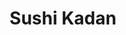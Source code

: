 ---
layout: place
title: Sushi Kadan
permalink: /texas/carrollton/sushi-kadan.html
stateAbbr: TX
stateName: Texas
cityName: Carrollton
seo:
  type: restaurant
  links: https://sushi-kadan.com/
place_id: ChIJH_ugWdUlTIYRZ1cNtufHHBA
photos:
  - name: >-
      places/ChIJH_ugWdUlTIYRZ1cNtufHHBA/photos/AeeoHcL30dguN4XN8zWun1LzkFY9T_vNUcio5UfXHKH7uUNV23diLvUnY7tUp4a1ot9OlRNBVQA74wvbvqJOifPiVvkIyDPkFAmrye23MNZSlJDWD69YS5E3Q0rJHf-U8Ole3NNfELJFsR6rMIS45Vx602n_wRHP5Bl2kW5UvCVBir7--5-zZmAszUFN4Nbs659rjTcyzdkT9twtaWEreAL6iTL_grZePibmFCUWlJu1jRPOSIjEbRS5Mn5BLhFPJH4AXA3d8oMw2BWVK4jjWnVTN-42klcfHXPfNyISbEuMJzzZrqsHE34NzQGveYMR1PMPn84gWfEZMP36zMFysQ-0ofjfWY_uUyDA3FfbQ7pNWjeWNe6ORJSU-rnQK_7YYm1dxkap4MsAjTGv6aX2ERP4l2bz0iJLj0HYj-T09ojjDFR_MpmA
    widthPx: 1080
    heightPx: 1920
    authorAttributions:
      - displayName: Jose Herrera
        uri: https://maps.google.com/maps/contrib/105739844376101728626
        photoUri: >-
          https://lh3.googleusercontent.com/a/ACg8ocKAF4Z6U6LeaR-aoLl_viUGPqTTR0FlUk0upzIl-Ywlmi7JyA=s100-p-k-no-mo
    flagContentUri: >-
      https://www.google.com/local/imagery/report/?cb_client=maps_api_places.places_api&image_key=!1e10!2sCIHM0ogKEICAgICJqMmxqgE&hl=en-US
    googleMapsUri: >-
      https://www.google.com/maps/place//data=!3m4!1e2!3m2!1sCIHM0ogKEICAgICJqMmxqgE!2e10!4m2!3m1!1s0x864c25d559a0fb1f:0x101cc7e7b60d5767
  - name: >-
      places/ChIJH_ugWdUlTIYRZ1cNtufHHBA/photos/AeeoHcL3qgYHScEq0TqYBsvHNoHNvz_eIS1ybfViynLcoayaJN7O6IxhaM5WVTbS6lRGoFynVvVIsG4X_rvYRNsNVAbdJugvaw-WJKhL1yxICGOaWaC5HJ0t4i7TteBh8JF35meAU3Fx9vVD4h-opP5uEVcKW98CmgQJpsyCVc-HJ5SFFfenEOI6xA9cKapwxL-jMsxpuqdwE4c1J5awERGzrjRRRpGmqJp-ApSknRYNo_bqVFeYztr24oB-xZU6hrXmH7LXKimOUpj7syqZFKkWR1NdUu6rnEieSduLY2k4CCMXZrSiFe8PyZHeOdJdQifs9bxLnug9eD7kM0wZYNwPsvwUvENgPfD8yEXtkMAZ5RKeRSWB7zbtbIaSEp6dJxAeUkHe1M_Hz_GKOzR3acKZOdAkt4tGvT2LZrKc7wc30z9S_sE
    widthPx: 4032
    heightPx: 3024
    authorAttributions:
      - displayName: Yulma
        uri: https://maps.google.com/maps/contrib/110932186026724112834
        photoUri: >-
          https://lh3.googleusercontent.com/a-/ALV-UjVxYKzWWXq9AsDR1vMWowKnELFgcyD6VeXW5_V57osC7QPjzxdb=s100-p-k-no-mo
    flagContentUri: >-
      https://www.google.com/local/imagery/report/?cb_client=maps_api_places.places_api&image_key=!1e10!2sCIHM0ogKEICAgICDicOWngE&hl=en-US
    googleMapsUri: >-
      https://www.google.com/maps/place//data=!3m4!1e2!3m2!1sCIHM0ogKEICAgICDicOWngE!2e10!4m2!3m1!1s0x864c25d559a0fb1f:0x101cc7e7b60d5767
  - name: >-
      places/ChIJH_ugWdUlTIYRZ1cNtufHHBA/photos/AeeoHcJ1DN_pDWpBD7sH-feF5jJxNcHmOmNdSBvV4Y0qSao2JXGFlyiZsA5VAF9_Ah-Hwx7iNCwLz7aIykpdzoEKwjPJHs1zwVR45uHEwtqsWGh-kkr3iwdWRb-xF1hpLWIOb62kEtF83p1iDLtrq3ih99qRrzBcUggYcGIDbiSJHRo795NFpwVNYEbWRc-LNpKvpS4WAWWX2PeTFep6ttPqGuz7mGN57u8eoLcQvC8SiuPDoP5ZpXzGR4YYkMwBMuAt69yEQuIZ3lfjHWAEzvVYX6jJGr3vzCiJyNQUDFLqi5OTT4JVlO6QVFcd4HoaNYW_70rJEgyLUnLuZOMmbcD2IM6WFZPQhXMCwqrS9XCdu2Zpb6SWBxssrXIAnlH7bOaBQbsublBdolmLAlw8NsYiiUI-GiM5PqStiU-vky-IKbutmg
    widthPx: 4032
    heightPx: 3024
    authorAttributions:
      - displayName: Engimar Correia
        uri: https://maps.google.com/maps/contrib/109707448116325212718
        photoUri: >-
          https://lh3.googleusercontent.com/a/ACg8ocKGEVViyH1kE4KuUgDhsjPt3c7yPxegP01y5r9sW4PVoYQ9sF0=s100-p-k-no-mo
    flagContentUri: >-
      https://www.google.com/local/imagery/report/?cb_client=maps_api_places.places_api&image_key=!1e10!2sCIHM0ogKEICAgID7--DpKw&hl=en-US
    googleMapsUri: >-
      https://www.google.com/maps/place//data=!3m4!1e2!3m2!1sCIHM0ogKEICAgID7--DpKw!2e10!4m2!3m1!1s0x864c25d559a0fb1f:0x101cc7e7b60d5767
  - name: >-
      places/ChIJH_ugWdUlTIYRZ1cNtufHHBA/photos/AeeoHcLH3jk8dFxxX_r9bL8ZN3jSXgiXaPUob1eYocM1RY_H11CnBOaO4wGkbFFUirc2D-TY1nOeA58ZZGXpJx5ZK8J7BNX2C-fOp0lMELLMLPxx36RAISbIQ45KTnhkZRWsStqTPj2xC2zjwx4SxFaTwfUEFhLl_GE30kp9kozL0tJ7KN34aWD_JLKUOc0Zm1JcVkkwxEQFZcRIAKELaXkR1tGwKYpA7pSRYF-M2SKosY8mZ8dA4Tw-eoq6i0h-BEfr2Q_ZRNkqBsg45P2riZbo_OvC8AaxqVfhlQTZpLGDjB4CsKHZ5fO_W9XQYwnNKA4-djHxJ29rc8kmWQarXXkvfxDtR0dkVxVwieAAgJTm7rcsWJRPDgkFBzsTNcRYGWIKWzLemL-j0CQHoNJlgAbOr6mRbTn294vRiF5FhW9Dwk7YgqEF
    widthPx: 3600
    heightPx: 4800
    authorAttributions:
      - displayName: Salman Zindani
        uri: https://maps.google.com/maps/contrib/105711605574811914480
        photoUri: >-
          https://lh3.googleusercontent.com/a-/ALV-UjViOaQr2mHwdRmgDhWS4tSfM43filwMeaWNkwN3ep7JMnlvLMthig=s100-p-k-no-mo
    flagContentUri: >-
      https://www.google.com/local/imagery/report/?cb_client=maps_api_places.places_api&image_key=!1e10!2sCIHM0ogKEICAgID3gdjIogE&hl=en-US
    googleMapsUri: >-
      https://www.google.com/maps/place//data=!3m4!1e2!3m2!1sCIHM0ogKEICAgID3gdjIogE!2e10!4m2!3m1!1s0x864c25d559a0fb1f:0x101cc7e7b60d5767
  - name: >-
      places/ChIJH_ugWdUlTIYRZ1cNtufHHBA/photos/AeeoHcIYuvlYdE6ybI5zaRCaAISTr-InLBfTNlmPUmoJKtbPtGVJBn3tcrTWSDNdqMVt_KLoN9KGoJNqhdKIefSzPgrf-soVSx51N1J9JWU665AhgvU1bb1UhJFKtA3IXTRNi9gIG-gEgka7mR8CrOUqjnxvYDC6VzMHVM0ydjItERt0NiPGX2iq8iddqtI7vXY9lAV4c2yxU_qwQgMdiJBgt14AeruPDqGwpNROpUKS3rh1JdjxtXmSiljgmIR-Yv45proPXYiB780XqWYB5--kpeFQek3R7dvk_0jq1kp_Pr5jbfBSsZVay-HKEqNF06pizuWzyPrUjIBLY9Ww3Uwpqg7AYWyuNXQwebKW2tdZxXQeTFhn0WS4ggst_Vk6wwD2iYsqqx7Y3fVMVwbL1jowAcxdI4Kf9DOCWve8akwYQ5uAifAP
    widthPx: 3024
    heightPx: 4032
    authorAttributions:
      - displayName: Uffan Quraishi
        uri: https://maps.google.com/maps/contrib/110553230548448693624
        photoUri: >-
          https://lh3.googleusercontent.com/a-/ALV-UjX7mr0a4QQytB4ekoJLfEXmpurV1W5qCk81zoOjSp-rxmyI0dsv=s100-p-k-no-mo
    flagContentUri: >-
      https://www.google.com/local/imagery/report/?cb_client=maps_api_places.places_api&image_key=!1e10!2sCIHM0ogKEICAgMCAjf3w7wE&hl=en-US
    googleMapsUri: >-
      https://www.google.com/maps/place//data=!3m4!1e2!3m2!1sCIHM0ogKEICAgMCAjf3w7wE!2e10!4m2!3m1!1s0x864c25d559a0fb1f:0x101cc7e7b60d5767
  - name: >-
      places/ChIJH_ugWdUlTIYRZ1cNtufHHBA/photos/AeeoHcKSdau7gpaNh0DoiyCMzt2LxWZ2QtZnQh8RjGtqzDWwpHGjsbWJqtIoWCVG0JnJV123TTOC1mbvzSEpHUQmpqWyoHBi3YOPBewhWzauLSWJ6r2tGD0Jqt7BT2AK7r2tyoVoVGnQ90vKbAx2hp_S8mkze0nenFjyG1Vzi1qMUK8azemXbPeNUcDOSGLaRhwyEJEKNcNQ23HNYZ5S8wl4cPOH8mahNJc0TucctQ3YuJAp1YTN7lvJSQX1aM8-9zl8VOOslnFq00B-_AVpTJ3JsoP-bRwXYPgwjHFttr_U2CXp25prPoT5lN7t-t3tsHhgode9ReF8-KwuVFpUTaJXJDhIrpyTTUZKCmFT7OnXhwuiMkdT2OPCljSrTOtuUwQMf6lDXHXcu-jiudSh0pOGsXbw8aNxfCfq-XqINxvSHmqpG32q
    widthPx: 3024
    heightPx: 4032
    authorAttributions:
      - displayName: Naresh “NK”
        uri: https://maps.google.com/maps/contrib/112445730005960771914
        photoUri: >-
          https://lh3.googleusercontent.com/a/ACg8ocLrPGTnH4jHoXH-MOv-0eS5-RzgbBapA5mrdpVhWDvX4gy-tgh7=s100-p-k-no-mo
    flagContentUri: >-
      https://www.google.com/local/imagery/report/?cb_client=maps_api_places.places_api&image_key=!1e10!2sCIHM0ogKEICAgID_y8yfrAE&hl=en-US
    googleMapsUri: >-
      https://www.google.com/maps/place//data=!3m4!1e2!3m2!1sCIHM0ogKEICAgID_y8yfrAE!2e10!4m2!3m1!1s0x864c25d559a0fb1f:0x101cc7e7b60d5767
  - name: >-
      places/ChIJH_ugWdUlTIYRZ1cNtufHHBA/photos/AeeoHcJGU5qlZxPes7vlWEBvVahSb_-LpWOO-qEbQqdnw_8TTWNtSHNZi3CIEO7SlVkn7sHnumZYedG56i50Jh2tqUU4jMnc7-W5tEx_e3s-_MRhkBN9IfPkdima4tP9jbyKWc50DWHuqBFHqd3-GyfJp8Xyl_RfKfBVv0-k2_yX5ITBBA0f7p9n_EL_KgV8QUoqDrKhlsBhKLDlJjYCIq7KnSZx7Xf-tB6DbFWiILjfTxtezWaM1_xWz5xQjQlKL1Q4XdhPHFIsVQtdXGREeMRuv1aPD7CzsY7cGNzegYapo5svJSlkRPnMpt1UONv8teFxOEpR7XUXZlh2dlZ944NONYFSkn10tgeCIboSAXRj2eDakyN4-wT4kpaYfvbS8bSaM8P3dwh9C8v2cst_ybnfddywBr3UMcyZjUNVXFKzdcOoa3E
    widthPx: 3758
    heightPx: 2793
    authorAttributions:
      - displayName: Ancelin George-Eugin
        uri: https://maps.google.com/maps/contrib/109843268329523811502
        photoUri: >-
          https://lh3.googleusercontent.com/a-/ALV-UjXK2bwxyK3BXqdJdZx9sn43qKUoPtgir-O40hApldrTfcF9yzwY=s100-p-k-no-mo
    flagContentUri: >-
      https://www.google.com/local/imagery/report/?cb_client=maps_api_places.places_api&image_key=!1e10!2sCIHM0ogKEICAgICLoMX7gwE&hl=en-US
    googleMapsUri: >-
      https://www.google.com/maps/place//data=!3m4!1e2!3m2!1sCIHM0ogKEICAgICLoMX7gwE!2e10!4m2!3m1!1s0x864c25d559a0fb1f:0x101cc7e7b60d5767
  - name: >-
      places/ChIJH_ugWdUlTIYRZ1cNtufHHBA/photos/AeeoHcKJWxg8XN5XDMIVC_zG4KFqCQl0ZST9HNLPqMxziVH0iBiYx3veZsg0Wbm-rhUTiNt5tZxelaNMkdb06njaRQmoKv5AvVpYImXZphtorkki5bUoDSsV5suS-xc4Gd78OYLWPt-p88Y5bDtzi3ClA3d-4FIm2Rb6dvEM3liEyjMnWLvVwuONyiJYatrajIX8GVAO3SPagMoUEfDZ4VOYwSqa-RlmY33EeYjUP4Z9SjaR5eVmZY5Mv9bHUhlwr-YYqog67TydDHsnPKUGnxMXC0PkWmKSGh6NENIHFAhS9V04ZTH_lFtK2u09jHYt2Gl3O1ERSeALFTIlZ_SahwZZNN1Fhaj4VwT9DguOGg-vAIuR-AqAta97iU0f9miFhb-5zK65NE8cpy2AXCDAeggF4krDaRwM2bO6oENBjVgj3InPIt8
    widthPx: 3024
    heightPx: 4032
    authorAttributions:
      - displayName: Kelly Ray
        uri: https://maps.google.com/maps/contrib/104264366734696073985
        photoUri: >-
          https://lh3.googleusercontent.com/a-/ALV-UjW_jxtWuZoD52rcKkC3qXokS6kREMrxqmmnEu9FWQfbaHXbeSQD=s100-p-k-no-mo
    flagContentUri: >-
      https://www.google.com/local/imagery/report/?cb_client=maps_api_places.places_api&image_key=!1e10!2sCIHM0ogKEICAgIC1koP9ywE&hl=en-US
    googleMapsUri: >-
      https://www.google.com/maps/place//data=!3m4!1e2!3m2!1sCIHM0ogKEICAgIC1koP9ywE!2e10!4m2!3m1!1s0x864c25d559a0fb1f:0x101cc7e7b60d5767
  - name: >-
      places/ChIJH_ugWdUlTIYRZ1cNtufHHBA/photos/AeeoHcK7_h7ZV7xwij5jwKyAM1-S9hklWjSygSNaU8MmF0eXmlfrU2T7k-lnRe-D83Tn4KJ-xbbaDk2F7NmL7lHjaL8aoVl1zBZxkqye_i6iYDyq28k0G3QplnkACKScNKT6F_X6_a_VbRofVhytBHM1G3bItJ5jhd1GE21s0zvVmAKV6T35YJkwxBAtCO4TzbjCkmDSkVzBpDHfkQE4EhIk85OUCKdGoejJAyWQMJVWGjUmryj_fSABtF6CJaOGa22bR830sWpIUrp17LcOt2fu1dD7nbY9K26UTQy6-hT88gpSv0mtFegO5gwCsP2_cCk-YZiGhOxmmwlSp2BwFa28GZgzuV3u-gWPPDbq2JBI2_-4nLs2NdyoD_vK4NDFOu49ZyQbQyQOv-ZHEvaFI1xK3SHUMI31g-jYHFXs98Zou9ZFhPgd
    widthPx: 4032
    heightPx: 2789
    authorAttributions:
      - displayName: nona brega
        uri: https://maps.google.com/maps/contrib/110481377520637223801
        photoUri: >-
          https://lh3.googleusercontent.com/a/ACg8ocK_42a91a5io5-utJJqr4D7taRCJZ75bW1YZGzqTs3hf6AyPA=s100-p-k-no-mo
    flagContentUri: >-
      https://www.google.com/local/imagery/report/?cb_client=maps_api_places.places_api&image_key=!1e10!2sCIHM0ogKEICAgIDjnq3siAE&hl=en-US
    googleMapsUri: >-
      https://www.google.com/maps/place//data=!3m4!1e2!3m2!1sCIHM0ogKEICAgIDjnq3siAE!2e10!4m2!3m1!1s0x864c25d559a0fb1f:0x101cc7e7b60d5767
  - name: >-
      places/ChIJH_ugWdUlTIYRZ1cNtufHHBA/photos/AeeoHcL5zchM-L8XVkrZdyjDEct1_kLVMBRjyXAPaCtEl0RrhT-AV9g0GK507At56VsQjyqK56BWM2RUjsTKU7DmzO0U1WaulVeBXszp5kwPxw7dWsNJCGkVdo4BetUZR18Q2EUMpkWZOUysP5y0u0rnUiDXnBbShDCWbz6REfjzfuF-pLG6HewJbQdHOc7UnxBhV_gaoBA5fxnEVo90GOZDRzFtCgQJtMxlb7VbUXKs6AatfHO0Gqynh23xh1pQuFQADLnku2woMkIJcOUGYL39JmcXFWv69fNl5AJNeszY1-F3tjba9FI3lFX6PL6oAFoNxhmxNN-XxvLiDn01jPDBKozb2ZBrDE6HzOUnYF2LAPo7XykOo9gQO0p3B5fiNEPoVl_GnFkZL-9HXtbqO9KOvVKwtpYqbShLBTE387yEOV7LvWK5
    widthPx: 3024
    heightPx: 3686
    authorAttributions:
      - displayName: Alex Fayas
        uri: https://maps.google.com/maps/contrib/104747265502356761409
        photoUri: >-
          https://lh3.googleusercontent.com/a-/ALV-UjVFbLy86ouPbIXzKjN2gIgotoWRC-b-bE6INOlVUJmU-KjWYQk=s100-p-k-no-mo
    flagContentUri: >-
      https://www.google.com/local/imagery/report/?cb_client=maps_api_places.places_api&image_key=!1e10!2sCIHM0ogKEICAgID9i4Ln5gE&hl=en-US
    googleMapsUri: >-
      https://www.google.com/maps/place//data=!3m4!1e2!3m2!1sCIHM0ogKEICAgID9i4Ln5gE!2e10!4m2!3m1!1s0x864c25d559a0fb1f:0x101cc7e7b60d5767
address: 3052 Old Denton Rd, Carrollton, TX 75007, USA
street: 3052 Old Denton Rd
city: Carrollton
state: TX
zip: '75007'
country: USA
neighborhood: North Central
latitude: '32.998253'
longitude: '-96.909368'
accessibility_options:
  wheelchairAccessibleParking: true
  wheelchairAccessibleEntrance: true
  wheelchairAccessibleRestroom: true
  wheelchairAccessibleSeating: true
business_status: OPERATIONAL
name: Sushi Kadan
google_maps_links:
  directionsUri: >-
    https://www.google.com/maps/dir//''/data=!4m7!4m6!1m1!4e2!1m2!1m1!1s0x864c25d559a0fb1f:0x101cc7e7b60d5767!3e0
  placeUri: https://maps.google.com/?cid=1161022601960445799
  writeAReviewUri: >-
    https://www.google.com/maps/place//data=!4m3!3m2!1s0x864c25d559a0fb1f:0x101cc7e7b60d5767!12e1
  reviewsUri: >-
    https://www.google.com/maps/place//data=!4m4!3m3!1s0x864c25d559a0fb1f:0x101cc7e7b60d5767!9m1!1b1
  photosUri: >-
    https://www.google.com/maps/place//data=!4m3!3m2!1s0x864c25d559a0fb1f:0x101cc7e7b60d5767!10e5
primary_type: Sushi Restaurant
opening_hours:
  openNow: true
  periods:
    - open:
        day: 0
        hour: 11
        minute: 0
      close:
        day: 0
        hour: 22
        minute: 0
    - open:
        day: 1
        hour: 11
        minute: 0
      close:
        day: 1
        hour: 22
        minute: 0
    - open:
        day: 2
        hour: 11
        minute: 0
      close:
        day: 2
        hour: 22
        minute: 0
    - open:
        day: 3
        hour: 11
        minute: 0
      close:
        day: 3
        hour: 22
        minute: 0
    - open:
        day: 4
        hour: 11
        minute: 0
      close:
        day: 4
        hour: 22
        minute: 0
    - open:
        day: 5
        hour: 11
        minute: 0
      close:
        day: 5
        hour: 22
        minute: 0
    - open:
        day: 6
        hour: 11
        minute: 0
      close:
        day: 6
        hour: 22
        minute: 0
  weekdayDescriptions:
    - 'Monday: 11:00 AM – 10:00 PM'
    - 'Tuesday: 11:00 AM – 10:00 PM'
    - 'Wednesday: 11:00 AM – 10:00 PM'
    - 'Thursday: 11:00 AM – 10:00 PM'
    - 'Friday: 11:00 AM – 10:00 PM'
    - 'Saturday: 11:00 AM – 10:00 PM'
    - 'Sunday: 11:00 AM – 10:00 PM'
  nextCloseTime: '2025-05-04T03:00:00Z'
secondary_opening_hours:
  regular:
    weekdayDescriptions: null
    type: null
  current:
    weekdayDescriptions: null
    type: null
phone: (469) 289-6555
price_level: PRICE_LEVEL_MODERATE
price_range: $20 &ndash; $30
rating: '4.3'
rating_count: 1442
website: https://sushi-kadan.com/
description: >-
  Experience Sushi Kadan in Carrollton, TX$$$Sushi Kadan in Carrollton, TX,
  stands out as a contemporary Japanese spot that blends elegant decor with
  fresh sushi offerings, making it a go-to choice for those searching for sushi
  restaurants near me. The restaurant features a charming atmosphere with
  artistic touches like faux cherry blossoms, enhancing the dining experience
  while providing a welcoming space for lunch specials and flavorful rolls.
  Accessibility is a key highlight, with options like wheelchair-friendly
  entrances and seating that ensure everyone can enjoy the vibrant setting.
  Patrons appreciate the variety of dishes, including creative sushi options
  that cater to different tastes, all served in a spot that's ideal for casual
  visits or quick meals. Open daily with moderate pricing, it's a solid pick for
  anyone exploring top-rated sushi places in the area.
generative_summary: >-
  Experience Sushi Kadan in Carrollton, TX$$$Sushi Kadan in Carrollton, TX,
  stands out as a contemporary Japanese spot that blends elegant decor with
  fresh sushi offerings, making it a go-to choice for those searching for sushi
  restaurants near me. The restaurant features a charming atmosphere with
  artistic touches like faux cherry blossoms, enhancing the dining experience
  while providing a welcoming space for lunch specials and flavorful rolls.
  Accessibility is a key highlight, with options like wheelchair-friendly
  entrances and seating that ensure everyone can enjoy the vibrant setting.
  Patrons appreciate the variety of dishes, including creative sushi options
  that cater to different tastes, all served in a spot that's ideal for casual
  visits or quick meals. Open daily with moderate pricing, it's a solid pick for
  anyone exploring top-rated sushi places in the area.
generative_disclosure: Summarized by AI using the Grok-3-Mini model.
reviews:
  - name: >-
      places/ChIJH_ugWdUlTIYRZ1cNtufHHBA/reviews/ChdDSUhNMG9nS0VJQ0FnTURJMEx5RHNRRRAB
    relativePublishTimeDescription: 3 weeks ago
    rating: 5
    text:
      text: >-
        Food was yummy, tried eel for the first time in my sushi roll and it was
        pretty good. I also tried the fried rice! It was good just through me
        off that it had edamame in it but still yummy!
      languageCode: en
    originalText:
      text: >-
        Food was yummy, tried eel for the first time in my sushi roll and it was
        pretty good. I also tried the fried rice! It was good just through me
        off that it had edamame in it but still yummy!
      languageCode: en
    authorAttribution:
      displayName: Amayrani Montoya
      uri: https://www.google.com/maps/contrib/112371091394578439073/reviews
      photoUri: >-
        https://lh3.googleusercontent.com/a-/ALV-UjUNSVmpdPNqVG0ysynLsVITEL-KWyuRQeGrkxBdylFMpO7UHQIVKw=s128-c0x00000000-cc-rp-mo-ba4
    publishTime: '2025-04-06T09:40:33.345963Z'
    flagContentUri: >-
      https://www.google.com/local/review/rap/report?postId=ChdDSUhNMG9nS0VJQ0FnTURJMEx5RHNRRRAB&d=17924085&t=1
    googleMapsUri: >-
      https://www.google.com/maps/reviews/data=!4m6!14m5!1m4!2m3!1sChdDSUhNMG9nS0VJQ0FnTURJMEx5RHNRRRAB!2m1!1s0x864c25d559a0fb1f:0x101cc7e7b60d5767
  - name: >-
      places/ChIJH_ugWdUlTIYRZ1cNtufHHBA/reviews/ChZDSUhNMG9nS0VJQ0FnSUQzZ2RqSWZBEAE
    relativePublishTimeDescription: 5 months ago
    rating: 3
    text:
      text: >-
        This was my second visit to Sushi Kadan, and it reaffirmed my mixed
        feelings about the place.


        To start with the positives, the restaurant is undeniably beautiful. The
        cherry blossom decor is stunning and makes for great photos. The
        atmosphere is complemented by multiple TVs playing games, which adds a
        casual and lively vibe. Service is also a standout—attentive and
        accommodating.


        However, when it comes to the food, it falls short of expectations. My
        wife and I chose Sushi Kadan because we’re on a keto diet - monetarily -
        and were looking for rice-less rolls and sashimi. Unfortunately, the
        portions were problematic. The pieces were excessively large, making
        them difficult to enjoy. I’d prefer the same amount of food served in
        smaller, more manageable pieces.


        For instance, despite requesting thinner slices of sashimi—a request the
        restaurant assured would be no problem—the sashimi arrived overly thick
        and somewhat chewy. The rice-less rolls were similarly oversized and
        lacked sufficient fish, which was disappointing.


        I understand why Sushi Kadan has its fans—the ambiance and service are
        great—but for me, the food doesn’t stand out compared to the many other
        sushi options in the DFW area.
      languageCode: en
    originalText:
      text: >-
        This was my second visit to Sushi Kadan, and it reaffirmed my mixed
        feelings about the place.


        To start with the positives, the restaurant is undeniably beautiful. The
        cherry blossom decor is stunning and makes for great photos. The
        atmosphere is complemented by multiple TVs playing games, which adds a
        casual and lively vibe. Service is also a standout—attentive and
        accommodating.


        However, when it comes to the food, it falls short of expectations. My
        wife and I chose Sushi Kadan because we’re on a keto diet - monetarily -
        and were looking for rice-less rolls and sashimi. Unfortunately, the
        portions were problematic. The pieces were excessively large, making
        them difficult to enjoy. I’d prefer the same amount of food served in
        smaller, more manageable pieces.


        For instance, despite requesting thinner slices of sashimi—a request the
        restaurant assured would be no problem—the sashimi arrived overly thick
        and somewhat chewy. The rice-less rolls were similarly oversized and
        lacked sufficient fish, which was disappointing.


        I understand why Sushi Kadan has its fans—the ambiance and service are
        great—but for me, the food doesn’t stand out compared to the many other
        sushi options in the DFW area.
      languageCode: en
    authorAttribution:
      displayName: Salman Zindani
      uri: https://www.google.com/maps/contrib/105711605574811914480/reviews
      photoUri: >-
        https://lh3.googleusercontent.com/a-/ALV-UjViOaQr2mHwdRmgDhWS4tSfM43filwMeaWNkwN3ep7JMnlvLMthig=s128-c0x00000000-cc-rp-mo-ba4
    publishTime: '2024-11-15T16:39:26.044478Z'
    flagContentUri: >-
      https://www.google.com/local/review/rap/report?postId=ChZDSUhNMG9nS0VJQ0FnSUQzZ2RqSWZBEAE&d=17924085&t=1
    googleMapsUri: >-
      https://www.google.com/maps/reviews/data=!4m6!14m5!1m4!2m3!1sChZDSUhNMG9nS0VJQ0FnSUQzZ2RqSWZBEAE!2m1!1s0x864c25d559a0fb1f:0x101cc7e7b60d5767
  - name: >-
      places/ChIJH_ugWdUlTIYRZ1cNtufHHBA/reviews/ChdDSUhNMG9nS0VJQ0FnTUNnbkt5Snp3RRAB
    relativePublishTimeDescription: 2 months ago
    rating: 1
    text:
      text: >-
        Sat there for 10 minutes looking at the food because they didn’t bring
        any utensils 😂 How weird @@ This place used to be my top place, always
        stop by for important occasions because of their services and their
        food, but today was completely different. Nobody stopped by our table to
        take care of anything (that was why they didn’t realize the utensils
        missing and we couldn’t ask for help either). The food was taking not
        too long but everything was COLD. We got the lobster roll and it smelled
        very fishy (not fresh).
      languageCode: en
    originalText:
      text: >-
        Sat there for 10 minutes looking at the food because they didn’t bring
        any utensils 😂 How weird @@ This place used to be my top place, always
        stop by for important occasions because of their services and their
        food, but today was completely different. Nobody stopped by our table to
        take care of anything (that was why they didn’t realize the utensils
        missing and we couldn’t ask for help either). The food was taking not
        too long but everything was COLD. We got the lobster roll and it smelled
        very fishy (not fresh).
      languageCode: en
    authorAttribution:
      displayName: jessie here
      uri: https://www.google.com/maps/contrib/102946894687572981223/reviews
      photoUri: >-
        https://lh3.googleusercontent.com/a/ACg8ocKE-8gXMgEV6-mAlngRkADmYBvYAloOgDz8t45JvzbgdaYzEOc=s128-c0x00000000-cc-rp-mo
    publishTime: '2025-02-15T01:13:53.378614Z'
    flagContentUri: >-
      https://www.google.com/local/review/rap/report?postId=ChdDSUhNMG9nS0VJQ0FnTUNnbkt5Snp3RRAB&d=17924085&t=1
    googleMapsUri: >-
      https://www.google.com/maps/reviews/data=!4m6!14m5!1m4!2m3!1sChdDSUhNMG9nS0VJQ0FnTUNnbkt5Snp3RRAB!2m1!1s0x864c25d559a0fb1f:0x101cc7e7b60d5767
  - name: >-
      places/ChIJH_ugWdUlTIYRZ1cNtufHHBA/reviews/ChZDSUhNMG9nS0VJQ0FnTUR3ckxid1NnEAE
    relativePublishTimeDescription: a month ago
    rating: 1
    text:
      text: >-
        This is a lot of things, but it's not Sushi. It's a lot of mayonnaise, a
        lot of mis-proportioned rolls that don't understand balance or flavor, a
        lot stuff.


        This is the American-Indian owned weird hamburger shack of Sushi. It's
        crude, it's totally disconnected from Japan or Japanese food and it's
        got a ton of fat and bad names for nonsense items. Look, you may love
        it, and if so good for you.


        If you like this place you don't like Japanese food, and you

        ABSOLUTELY don't like sushi. You like to TALK about sushi. But you don't
        know what it is or what "good" is. This place offers none of the above.
        For me, a horrific miss. I would rate it as "below grocery store". I've
        been a fanatic for 40 years with many trips over to Japan and across the
        US - and this is one of the worst. Sorry, but facts. I reiterate, I've
        had better at market street and whole foods that was closer to Japan
        than this nonsense.


        Please clean your cold case, it was disgusting and I knew things were
        off-track as soon as I saw the edges of it. Also please clean your bar
        and re-caulk it. Horrific.


        I threw away half of a $100 order because it was literally inedible.
        They made it "right" it was just inedible slop. From salmon that was
        tainted with off-flavors to california that was just a blob of fat,
        tekamaki made incorrectly, rice that was old, hard, and incorrectly
        vinegared, it's the kind of stuff that is obvious if you care.


        The staff were nice. They gave me a water while I had to wait. Otherwise
        horrific experience, worst sushi I've possibly ever had.
      languageCode: en
    originalText:
      text: >-
        This is a lot of things, but it's not Sushi. It's a lot of mayonnaise, a
        lot of mis-proportioned rolls that don't understand balance or flavor, a
        lot stuff.


        This is the American-Indian owned weird hamburger shack of Sushi. It's
        crude, it's totally disconnected from Japan or Japanese food and it's
        got a ton of fat and bad names for nonsense items. Look, you may love
        it, and if so good for you.


        If you like this place you don't like Japanese food, and you

        ABSOLUTELY don't like sushi. You like to TALK about sushi. But you don't
        know what it is or what "good" is. This place offers none of the above.
        For me, a horrific miss. I would rate it as "below grocery store". I've
        been a fanatic for 40 years with many trips over to Japan and across the
        US - and this is one of the worst. Sorry, but facts. I reiterate, I've
        had better at market street and whole foods that was closer to Japan
        than this nonsense.


        Please clean your cold case, it was disgusting and I knew things were
        off-track as soon as I saw the edges of it. Also please clean your bar
        and re-caulk it. Horrific.


        I threw away half of a $100 order because it was literally inedible.
        They made it "right" it was just inedible slop. From salmon that was
        tainted with off-flavors to california that was just a blob of fat,
        tekamaki made incorrectly, rice that was old, hard, and incorrectly
        vinegared, it's the kind of stuff that is obvious if you care.


        The staff were nice. They gave me a water while I had to wait. Otherwise
        horrific experience, worst sushi I've possibly ever had.
      languageCode: en
    authorAttribution:
      displayName: Sovtek
      uri: https://www.google.com/maps/contrib/111566255704141181592/reviews
      photoUri: >-
        https://lh3.googleusercontent.com/a-/ALV-UjVwc5o6atRGCPLtY6xUQDdche77sTckab1CsbO0GDyg13acj5Qmug=s128-c0x00000000-cc-rp-mo-ba5
    publishTime: '2025-03-24T07:34:48.995514Z'
    flagContentUri: >-
      https://www.google.com/local/review/rap/report?postId=ChZDSUhNMG9nS0VJQ0FnTUR3ckxid1NnEAE&d=17924085&t=1
    googleMapsUri: >-
      https://www.google.com/maps/reviews/data=!4m6!14m5!1m4!2m3!1sChZDSUhNMG9nS0VJQ0FnTUR3ckxid1NnEAE!2m1!1s0x864c25d559a0fb1f:0x101cc7e7b60d5767
  - name: >-
      places/ChIJH_ugWdUlTIYRZ1cNtufHHBA/reviews/ChZDSUhNMG9nS0VJQ0FnSURYOVlEYVpREAE
    relativePublishTimeDescription: 6 months ago
    rating: 2
    text:
      text: >-
        Gave it a try...won't try again. I ordered gyoza which were soggy on the
        inside and over fried on the outside. Definitely not made fresh. Also,
        ordered a Philly roll. It was  different, just okay. Service was so-so.
        I wasn't asked about a refill and had to ask myself, my cup was empty.
        Lots of decor inside, maybe several fake cherry blossom trees and stuff
        on the ceiling. Decor was a bit much, made it seem small inside.
      languageCode: en
    originalText:
      text: >-
        Gave it a try...won't try again. I ordered gyoza which were soggy on the
        inside and over fried on the outside. Definitely not made fresh. Also,
        ordered a Philly roll. It was  different, just okay. Service was so-so.
        I wasn't asked about a refill and had to ask myself, my cup was empty.
        Lots of decor inside, maybe several fake cherry blossom trees and stuff
        on the ceiling. Decor was a bit much, made it seem small inside.
      languageCode: en
    authorAttribution:
      displayName: K. M.
      uri: https://www.google.com/maps/contrib/108167813466190695253/reviews
      photoUri: >-
        https://lh3.googleusercontent.com/a/ACg8ocJWpQ12Z9nxxj-ZEFsy2rNFZXbOpnAQWO2BsaZso5I11tyitw=s128-c0x00000000-cc-rp-mo-ba5
    publishTime: '2024-10-29T23:17:53.042905Z'
    flagContentUri: >-
      https://www.google.com/local/review/rap/report?postId=ChZDSUhNMG9nS0VJQ0FnSURYOVlEYVpREAE&d=17924085&t=1
    googleMapsUri: >-
      https://www.google.com/maps/reviews/data=!4m6!14m5!1m4!2m3!1sChZDSUhNMG9nS0VJQ0FnSURYOVlEYVpREAE!2m1!1s0x864c25d559a0fb1f:0x101cc7e7b60d5767
review_summary: >-
  What Visitors Are Saying About the Reviews$$$Reviews for Sushi Kadan show a
  mix of excitement and a few bumps, with many folks highlighting the tasty
  sushi rolls and lively vibe that make it a fun spot for Japanese places near
  me. While some diners rave about the fresh flavors and welcoming atmosphere,
  others mention occasional issues like oversized portions or service slip-ups
  that could use a tweak. Overall, the general consensus leans positive,
  especially for those who love sushi and appreciate the variety of options
  available. It's clear that the restaurant shines in creating memorable meals,
  though a handful of experiences point to inconsistencies in food temperature
  and preparation. If you're on the hunt for best sushi near me, this place
  often delivers enjoyable moments despite the mixed feedback, making it worth a
  try for an honest taste adventure.
review_disclosure: Summarized by AI using the Grok-3-Mini model.
parking_options:
  freeParkingLot: true
  freeStreetParking: true
  valetParking: false
payment_options:
  acceptsCreditCards: true
  acceptsDebitCards: true
  acceptsCashOnly: false
  acceptsNfc: true
allow_dogs: null
curbside_pickup: null
delivery: true
dine_in: true
good_for_children: true
good_for_groups: true
good_for_sports: false
live_music: false
menu_for_children: null
outdoor_seating: false
reservable: true
restroom: true
serves_beer: true
serves_breakfast: false
serves_brunch: false
serves_cocktails: true
serves_coffee: true
serves_dinner: true
serves_dessert: true
serves_lunch: true
serves_vegetarian_food: true
serves_wine: true
takeout: true
update_category: atmosphere
places_description: >-
  Contemporary Japanese restaurant adorned with faux cherry blossoms offering
  sushi & lunch specials.

---